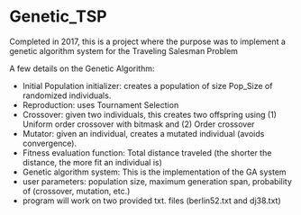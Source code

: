 # Genetic_TSP
Completed in 2017, this is a project where the purpose was to implement a genetic algorithm system for the Traveling Salesman Problem

A few details on the Genetic Algorithm:
- Initial Population initializer: creates a population of size Pop_Size of randomized individuals.
- Reproduction: uses Tournament Selection
- Crossover: given two individuals, this creates two offspring using (1) Uniform order crossover with bitmask and (2) Order crossover
- Mutator: given an individual, creates a mutated individual (avoids convergence).
- Fitness evaluation function: Total distance traveled (the shorter the distance, the more fit an individual is)
- Genetic algorithm system: This is the implementation of the GA system
- user parameters: population size, maximum generation span, probability of (crossover, mutation, etc.)
- program will work on two provided txt. files (berlin52.txt and dj38.txt)
